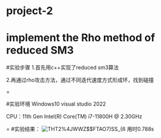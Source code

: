 # project-2
implement the Rho method of reduced SM3
=

#实验步骤
1.首先用c++实现了reduced sm3算法

2.再通过rho攻击方法，通过不同迭代速度方式形成环，找到碰撞

=

#实验环境
Windows10 visual studio 2022

CPU：11th Gen Intel(R) Core(TM) i7-11800H @ 2.30GHz   

=
#实验结果：
![THT2%4JWWZ$$FTAO7)SS_{6](https://github.com/jlwdfq/project-2/assets/129512207/8f1e1bc6-34d7-4719-8de5-ce4b1e0a102c)
用时0.788s
